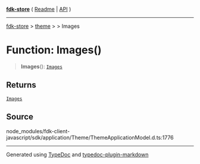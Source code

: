 [**fdk-store**](../../../README.md) ( [Readme](../../../README.md) \| [API](../../../API.md) )

---

[fdk-store](../../../API.md) > [theme](../../README.md) > [<internal>](../README.md) > Images

# Function: Images()

> **Images**(): [`Images`](../type-aliases/type-alias.Images.md)

## Returns

[`Images`](../type-aliases/type-alias.Images.md)

## Source

node_modules/fdk-client-javascript/sdk/application/Theme/ThemeApplicationModel.d.ts:1776

---

Generated using [TypeDoc](https://typedoc.org/) and [typedoc-plugin-markdown](https://www.npmjs.com/package/typedoc-plugin-markdown)
